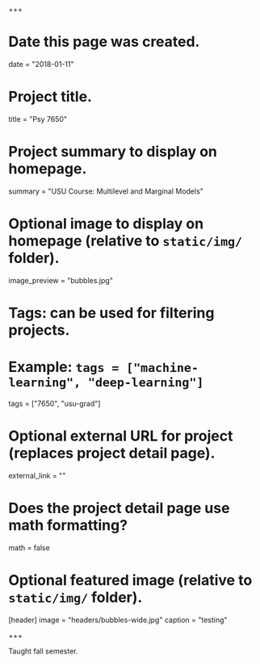 +++
# Date this page was created.
date = "2018-01-11"

# Project title.
title = "Psy 7650"

# Project summary to display on homepage.
summary = "USU Course: Multilevel and Marginal Models"

# Optional image to display on homepage (relative to `static/img/` folder).
image_preview = "bubbles.jpg"

# Tags: can be used for filtering projects.
# Example: `tags = ["machine-learning", "deep-learning"]`
tags = ["7650", "usu-grad"]

# Optional external URL for project (replaces project detail page).
external_link = ""

# Does the project detail page use math formatting?
math = false

# Optional featured image (relative to `static/img/` folder).
[header]
image = "headers/bubbles-wide.jpg"
caption = "testing"

+++

Taught fall semester.

